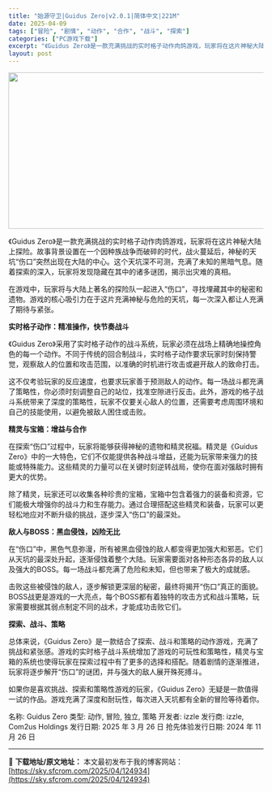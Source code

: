 ```yaml
---
title: "始源守卫|Guidus Zero|v2.0.1|简体中文|221M"
date: 2025-04-09
tags: ["冒险", "剧情", "动作", "合作", "战斗", "探索"]
categories: ["PC游戏下载"]
excerpt: "《Guidus Zero》是一款充满挑战的实时格子动作肉鸽游戏，玩家将在这片神秘大陆上探险。故事背景设置在一个因种族战争而破碎的时代，战火蔓延后，神秘的天坑“伤口”突然出现在大陆的中心。这个天坑深不可测，充满了未知的黑暗气息。随着探索的深入，玩家将发现隐藏在其中的诸多谜团，揭示出灾难的真相。 在游戏&hellip;"
layout: post
---
```


<img class="aligncenter size-full wp-image-124935" src="https://sky.sfcrom.com/wp-content/uploads/2025/04/2025040905420539.webp" alt="" width="660" height="308" />
<p class="" data-start="41" data-end="187">《Guidus Zero》是一款充满挑战的实时格子动作肉鸽游戏，玩家将在这片神秘大陆上探险。故事背景设置在一个因种族战争而破碎的时代，战火蔓延后，神秘的天坑“伤口”突然出现在大陆的中心。这个天坑深不可测，充满了未知的黑暗气息。随着探索的深入，玩家将发现隐藏在其中的诸多谜团，揭示出灾难的真相。</p>
<p class="" data-start="189" data-end="269">在游戏中，玩家将与大陆上著名的探险队一起进入“伤口”，寻找埋藏其中的秘密和遗物。游戏的核心吸引力在于这片充满神秘与危险的天坑，每一次深入都让人充满了期待与紧张。</p>
<p class="" data-start="271" data-end="292"><strong data-start="271" data-end="292">实时格子动作：精准操作，快节奏战斗</strong></p>
<p class="" data-start="294" data-end="407">《Guidus Zero》采用了实时格子动作的战斗系统，玩家必须在战场上精确地操控角色的每一个动作。不同于传统的回合制战斗，实时格子动作要求玩家时刻保持警觉，观察敌人的位置和攻击范围，以准确的时机进行攻击或避开敌人的致命打击。</p>
<p class="" data-start="409" data-end="537">这不仅考验玩家的反应速度，也要求玩家善于预测敌人的动作。每一场战斗都充满了策略性，你必须时刻调整自己的站位，找准空隙进行反击。此外，游戏的格子战斗系统带来了深度的策略性，玩家不仅要关心敌人的位置，还需要考虑周围环境和自己的技能使用，以避免被敌人困住或击败。</p>
<p class="" data-start="539" data-end="554"><strong data-start="539" data-end="554">精灵与宝箱：增益与合作</strong></p>
<p class="" data-start="556" data-end="675">在探索“伤口”过程中，玩家将能够获得神秘的遗物和精灵祝福。精灵是《Guidus Zero》中的一大特色，它们不仅能提供各种战斗增益，还能为玩家带来强力的技能或特殊能力。这些精灵的力量可以在关键时刻逆转战局，使你在面对强敌时拥有更大的优势。</p>
<p class="" data-start="677" data-end="775">除了精灵，玩家还可以收集各种珍贵的宝箱，宝箱中包含着强力的装备和资源，它们能极大增强你的战斗力和生存能力。通过合理搭配这些精灵和装备，玩家可以更轻松地应对不断升级的挑战，逐步深入“伤口”的最深处。</p>
<p class="" data-start="777" data-end="798"><strong data-start="777" data-end="798">敌人与BOSS：黑血侵蚀，凶险无比</strong></p>
<p class="" data-start="800" data-end="909">在“伤口”中，黑色气息弥漫，所有被黑血侵蚀的敌人都变得更加强大和邪恶。它们从天坑的最深处升起，逐渐侵蚀着整个大陆。玩家需要面对各种形态各异的敌人以及强大的BOSS。每一场战斗都充满了危险和未知，但也带来了极大的成就感。</p>
<p class="" data-start="911" data-end="1011">击败这些被侵蚀的敌人，逐步解锁更深层的秘密，最终将揭开“伤口”真正的面貌。BOSS战更是游戏的一大亮点，每个BOSS都有着独特的攻击方式和战斗策略，玩家需要根据其弱点制定不同的战术，才能成功击败它们。</p>
<p class="" data-start="1013" data-end="1028"><strong data-start="1013" data-end="1028">探索、战斗、策略</strong></p>
<p class="" data-start="1030" data-end="1172">总体来说，《Guidus Zero》是一款结合了探索、战斗和策略的动作游戏，充满了挑战和紧张感。游戏的实时格子战斗系统增加了游戏的可玩性和策略性，精灵与宝箱的系统也使得玩家在探索过程中有了更多的选择和搭配。随着剧情的逐渐推进，玩家将逐步解开“伤口”的谜团，并与强大的敌人展开殊死搏斗。</p>
<p class="" data-start="1174" data-end="1251">如果你是喜欢挑战、探索和策略性游戏的玩家，《Guidus Zero》无疑是一款值得一试的作品。游戏充满了深度和耐玩性，每次进入天坑都有全新的冒险等待着你。</p>
名称: Guidus Zero
类型: 动作, 冒险, 独立, 策略
开发者: izzle
发行商: izzle, Com2us Holdings
发行日期: 2025 年 3 月 26 日
抢先体验发行日期: 2024 年 11 月 26 日

---
📖 **下载地址/原文地址：** 本文最初发布于我的博客网站：[https://sky.sfcrom.com/2025/04/124934](https://sky.sfcrom.com/2025/04/124934)

